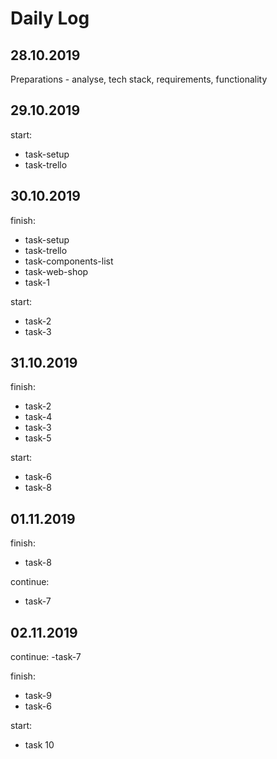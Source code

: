 # Daily Log
## 28.10.2019
Preparations - analyse, tech stack, requirements, functionality

## 29.10.2019
start:
- task-setup
- task-trello

## 30.10.2019
finish:
- task-setup
- task-trello
- task-components-list
- task-web-shop
- task-1

start:
- task-2
- task-3

## 31.10.2019
finish:
- task-2
- task-4
- task-3
- task-5

start:
- task-6
- task-8

## 01.11.2019
finish:
- task-8

continue:
- task-7

## 02.11.2019
continue:
-task-7

finish:
- task-9
- task-6

start:
- task 10
